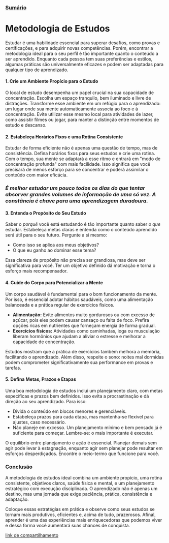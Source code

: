 ### [Sumário](<https://maksoud.github.io/Sumário>)

# Metodologia de Estudos

Estudar é uma habilidade essencial para superar desafios, como provas e certificações, e para adquirir novas competências. Porém, encontrar a metodologia ideal para o seu perfil é tão importante quanto o conteúdo a ser aprendido. Enquanto cada pessoa tem suas preferências e estilos, algumas práticas são universalmente eficazes e podem ser adaptadas para qualquer tipo de aprendizado.

#### 1. Crie um Ambiente Propício para o Estudo

O local de estudo desempenha um papel crucial na sua capacidade de concentração. Escolha um espaço tranquilo, bem iluminado e livre de distrações. Transforme esse ambiente em um refúgio para o aprendizado: um lugar onde sua mente automaticamente associa ao foco e à concentração. Evite utilizar esse mesmo local para atividades de lazer, como assistir filmes ou jogar, para manter a distinção entre momentos de estudo e descanso.

#### 2. Estabeleça Horários Fixos e uma Rotina Consistente

Estudar de forma eficiente não é apenas uma questão de tempo, mas de consistência. Defina horários fixos para seus estudos e crie uma rotina. Com o tempo, sua mente se adaptará a esse ritmo e entrará em "modo de concentração profunda" com mais facilidade. Isso significa que você precisará de menos esforço para se concentrar e poderá assimilar o conteúdo com maior eficácia.
### *É melhor estudar um pouco todos os dias do que tentar absorver grandes volumes de informação de uma só vez. A constância é chave para uma aprendizagem duradoura.*

#### 3. Entenda o Propósito do Seu Estudo

Saber o _porquê_ você está estudando é tão importante quanto saber _o que_ estudar. Estabeleça metas claras e entenda como o conteúdo aprendido será útil para o seu futuro. Pergunte a si mesmo:

- Como isso se aplica aos meus objetivos?
- O que eu ganho ao dominar esse tema?

Essa clareza de propósito não precisa ser grandiosa, mas deve ser significativa para você. Ter um objetivo definido dá motivação e torna o esforço mais recompensador.

#### 4. Cuide do Corpo para Potencializar a Mente

Um corpo saudável é fundamental para o bom funcionamento da mente. Por isso, é essencial adotar hábitos saudáveis, como uma alimentação balanceada e a prática regular de exercícios físicos.

- **Alimentação:** Evite alimentos muito gordurosos ou com excesso de açúcar, pois eles podem causar cansaço ou falta de foco. Prefira opções ricas em nutrientes que forneçam energia de forma gradual.
- **Exercícios físicos:** Atividades como caminhadas, ioga ou musculação liberam hormônios que ajudam a aliviar o estresse e melhorar a capacidade de concentração.

Estudos mostram que a prática de exercícios também melhora a memória, facilitando o aprendizado. Além disso, respeite o sono: noites mal dormidas podem comprometer significativamente sua performance em provas e tarefas.

#### 5. Defina Metas, Prazos e Etapas

Uma boa metodologia de estudos inclui um planejamento claro, com metas específicas e prazos bem definidos. Isso evita a procrastinação e dá direção ao seu aprendizado. Para isso:

- Divida o conteúdo em blocos menores e gerenciáveis.
- Estabeleça prazos para cada etapa, mas mantenha-se flexível para ajustes, caso necessário.
- Não planeje em excesso. Um planejamento mínimo e bem pensado já é suficiente para começar. Lembre-se: o mais importante é executar.

O equilíbrio entre planejamento e ação é essencial. Planejar demais sem agir pode levar à estagnação, enquanto agir sem planejar pode resultar em esforços desperdiçados. Encontre o meio-termo que funcione para você.

### Conclusão

A metodologia de estudos ideal combina um ambiente propício, uma rotina consistente, objetivos claros, saúde física e mental, e um planejamento estratégico com execução disciplinada. O aprendizado não é apenas um destino, mas uma jornada que exige paciência, prática, consistência e adaptação.

Coloque essas estratégias em prática e observe como seus estudos se tornam mais produtivos, eficientes e, acima de tudo, prazerosos. Afinal, aprender é uma das experiências mais enriquecedoras que podemos viver e dessa forma você aumentará suas chances de conquista.

[link de compartilhamento](<https://maksoud.github.io/Mente%20e%20Estudos/Metodologia%20de%20Estudos>)